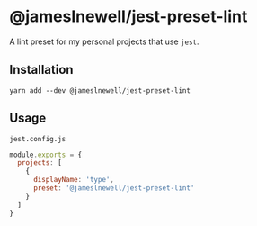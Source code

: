 # @jameslnewell/jest-preset-lint

A lint preset for my personal projects that use `jest`.

## Installation

```
yarn add --dev @jameslnewell/jest-preset-lint
```

## Usage

`jest.config.js`

```js
module.exports = {
  projects: [
    {
      displayName: 'type',
      preset: '@jameslnewell/jest-preset-lint'
    }
  ]
}
```
